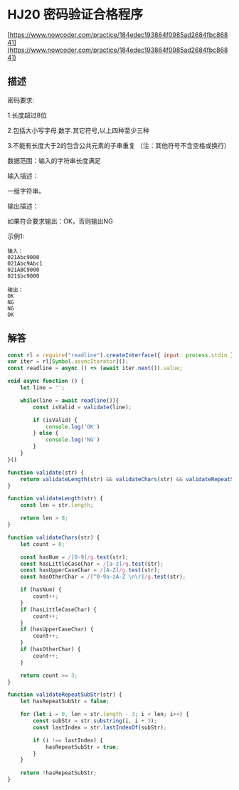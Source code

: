 # HJ20 密码验证合格程序

[https://www.nowcoder.com/practice/184edec193864f0985ad2684fbc86841](https://www.nowcoder.com/practice/184edec193864f0985ad2684fbc86841)

## 描述

密码要求:

1.长度超过8位

2.包括大小写字母.数字.其它符号,以上四种至少三种

3.不能有长度大于2的包含公共元素的子串重复 （注：其他符号不含空格或换行）

数据范围：输入的字符串长度满足 
 
输入描述：

一组字符串。

输出描述：

如果符合要求输出：OK，否则输出NG

示例1:

```text
输入：
021Abc9000
021Abc9Abc1
021ABC9000
021$bc9000

输出：
OK
NG
NG
OK
```

## 解答

```javascript
const rl = require("readline").createInterface({ input: process.stdin });
var iter = rl[Symbol.asyncIterator]();
const readline = async () => (await iter.next()).value;

void async function () {
    let line = '';

    while(line = await readline()){
        const isValid = validate(line);

        if (isValid) {
            console.log('OK')
        } else {
            console.log('NG')
        }
    }
}()

function validate(str) {
    return validateLength(str) && validateChars(str) && validateRepeatSubStr(str);
}

function validateLength(str) {
    const len = str.length;

    return len > 8;
}

function validateChars(str) {
    let count = 0;  

    const hasNum = /[0-9]/g.test(str);
    const hasLittleCaseChar = /[a-z]/g.test(str);
    const hasUpperCaseChar = /[A-Z]/g.test(str);
    const hasOtherChar = /[^0-9a-zA-Z \n\r]/g.test(str);

    if (hasNum) {
        count++;
    } 
    if (hasLittleCaseChar) {
        count++;
    }
    if (hasUpperCaseChar) {
        count++;
    }
    if (hasOtherChar) {
        count++;
    }

    return count >= 3;
}

function validateRepeatSubStr(str) {
    let hasRepeatSubStr = false;

    for (let i = 0, len = str.length - 3; i < len; i++) {
        const subStr = str.substring(i, i + 3);
        const lastIndex = str.lastIndexOf(subStr);

        if (i !== lastIndex) {
            hasRepeatSubStr = true;
        }
    }

    return !hasRepeatSubStr;
}
```